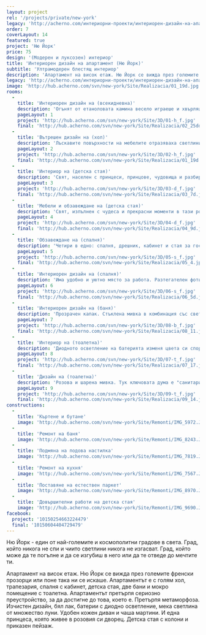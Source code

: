 ```yaml
---
layout: project
rel: '/projects/private/new-york'
legacy: 'http://acherno.com/интериорни-проекти/интериорен-дизайн-на-апартаменти/ню-йорк/интериорен-дизайн.html'
order: 7
coverLayout: 14
featured: true
project: 'Ню Йорк'
price: 75
design: '(Модерен и луксозен) интериор'
title: 'Интериорен дизайн на апартамент (Ню Йорк)'
subtitle: 'Ултрамодерен блестящ интериор'
description: 'Апартамент на висок етаж. Ню Йорк се вижда през големите френски прозорци или поне така ни се искаше. Апартаментът е с голям хол, трапезария, спалня с кабинет, детска стая, две бани и мокро помещение с тоалетна.'
legacy: 'http://acherno.com/интериорни-проекти/интериорен-дизайн-на-апартаменти/ню-йорк/интериорен-дизайн.html'
image: 'http://hub.acherno.com/svn/new-york/Site/Realizacia/01_19d.jpg'
rooms:
  -
    title: 'Интериорен дизайн на (всекидневна)'
    description: 'Огънят от етаноловата камина весело играеше и хвърляше топлата си светлина по разноцветния камък.'
    pageLayout: 1
    project: 'http://hub.acherno.com/svn/new-york/Site/3D/01-h_f.jpg'
    final: 'http://hub.acherno.com/svn/new-york/Site/Realizacia/02_25dd.jpg'
  -
    title: 'Вътрешен дизайн на (хол)'
    description: 'Лъскавите повърхности на мебелите отразяваха светлините и правеха всичко да изглежда така, сякаш се движи, а таванът улавяше целия този танц на светлини и проблясъци и го задържаше върху себе си.'
    pageLayout: 2
    project: 'http://hub.acherno.com/svn/new-york/Site/3D/02-h_f.jpg'
    final: 'http://hub.acherno.com/svn/new-york/Site/Realizacia/01_19d.jpg'
  -
    title: 'Интериор на (детска стая)'
    description: 'Свят, населен с принцеси, принцове, чудовища и разбира се, добри феи, които да спасят всички накрая. Целият този свят изникна изпод четката на една художничка, която отвори пролука към приказното пространство, което щеше да се превърне в част от детството на най-малкия член на семейството.'
    pageLayout: 3
    project: 'http://hub.acherno.com/svn/new-york/Site/3D/03-d_f.jpg'
    final: 'http://hub.acherno.com/svn/new-york/Site/Realizacia/03_7d.jpg'
  -
    title: 'Мебели и обзавеждане на (детска стая)'
    description: 'Свят, изпълнен с чудеса и прекрасни моменти в тази розово-бяла романтична стая.'
    pageLayout: 4
    project: 'http://hub.acherno.com/svn/new-york/Site/3D/04-d_f.jpg'
    final: 'http://hub.acherno.com/svn/new-york/Site/Realizacia/04_9d.jpg'
  -
    title: 'Обзавеждане на (спалня)'
    description: 'Четири в едно: спалня, дрешник, кабинет и стая за гости. Кой е казал, че не може да се съчетаят? Огромната стая е приютила гардероби, побиращи необходимото.'
    pageLayout: 5
    project: 'http://hub.acherno.com/svn/new-york/Site/3D/05-s_f.jpg'
    final: 'http://hub.acherno.com/svn/new-york/Site/Realizacia/05_4.jpg'
  -
    title: 'Интериорен дизайн на (спалня)'
    description: 'Има удобно и уютно място за работа. Разтегателен фотьойл за непредвиден гост и просторна спалня. Тежки завеси отделят спалнята от другата многофункционална част, а в гардероба има тайна врата към коридора.'
    pageLayout: 6
    project: 'http://hub.acherno.com/svn/new-york/Site/3D/06-s_f.jpg'
    final: 'http://hub.acherno.com/svn/new-york/Site/Realizacia/06_5d.jpg'
  -
    title: 'Интериорен дизайн на (баня)'
    description: 'Прозрачен капак. Стъклена мивка в комбинация със светеща батерия.'
    pageLayout: 7
    project: 'http://hub.acherno.com/svn/new-york/Site/3D/08-b_f.jpg'
    final: 'http://hub.acherno.com/svn/new-york/Site/Realizacia/08_11.jpg'
  -
    title: 'Интериор на (тоалетна)'
    description: 'Диодното осветление на батерията изменя цвета си според температурата на водата. Много е удобно, особено когато имаш малко дете.'
    pageLayout: 8
    project: 'http://hub.acherno.com/svn/new-york/Site/3D/07-t_f.jpg'
    final: 'http://hub.acherno.com/svn/new-york/Site/Realizacia/07_17.jpg'
  -
    title: 'Дизайн на (тоалетна)'
    description: 'Розова и шарена мивка. Тук ключовата дума е "санитария". Избрахме я от онзи клас, в който може да намериш интересните решения. '
    pageLayout: 9
    project: 'http://hub.acherno.com/svn/new-york/Site/3D/09-t_f.jpg'
    final: 'http://hub.acherno.com/svn/new-york/Site/Realizacia/09_14.jpg'
constructions:
  - 
    title: 'Къртене и бутане'
    image: 'http://hub.acherno.com/svn/new-york/Site/Remonti/IMG_5972.JPG'
  - 
    title: 'Ремонт на баня'
    image: 'http://hub.acherno.com/svn/new-york/Site/Remonti/IMG_8243.JPG'
  - 
    title: 'Подмяна на подова настилка'
    image: 'http://hub.acherno.com/svn/new-york/Site/Remonti/IMG_7819.JPG'
  - 
    title: 'Ремонт на кухня'
    image: 'http://hub.acherno.com/svn/new-york/Site/Remonti/IMG_7567.JPG'
  - 
    title: 'Поставяне на естествен паркет'
    image: 'http://hub.acherno.com/svn/new-york/Site/Remonti/IMG_8970.JPG'
  - 
    title: 'Довършителни работи на детска стая'
    image: 'http://hub.acherno.com/svn/new-york/Site/Remonti/IMG_9690.JPG'
facebook:
  project: '10150254663224479'
  final: '10150604404729479'
---
```

Ню Йорк - един от най-големите и космополитни градове в света. Град, който никога не спи и чиито светлини никога не изгасват. Град, който може да те погълне и да се изгубиш в него или да те отведе до мечтите ти.

Апартамент на висок етаж. Ню Йорк се вижда през големите френски прозорци или поне така ни се искаше. Апартаментът е с голям хол, трапезария, спалня с кабинет, детска стая, две бани и мокро помещение с тоалетна. Апартаментът претърпя сериозно преустройство, за да достигне до това, което е. Претърпя метаморфоза. Изчистен дизайн, бял лак, батерии с диодно осветление, мека светлина от множество луни. Удобен кожен диван и чаша мартини. И една принцеса, която живее в розовия си дворец. Детска стая с колони и приказен пейзаж.
